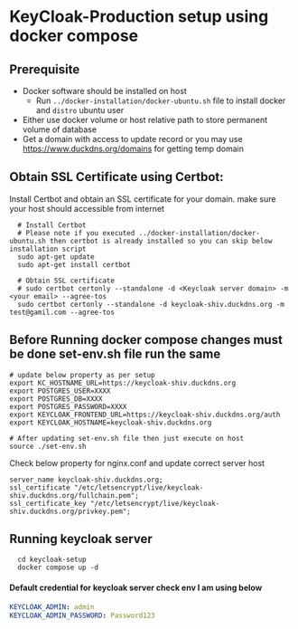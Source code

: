 # KeyCloak-Production setup using docker compose

## Prerequisite
* Docker software should be installed on host
  * Run `../docker-installation/docker-ubuntu.sh` file to install docker and `distro` ubuntu user
* Either use docker volume or host relative path to store permanent volume of database
* Get a domain with access to update record or you may use https://www.duckdns.org/domains for getting temp domain

## Obtain SSL Certificate using Certbot:
Install Certbot and obtain an SSL certificate for your domain. make sure your host should accessible from internet
```shell
  # Install Certbot 
  # Please note if you executed ../docker-installation/docker-ubuntu.sh then certbot is already installed so you can skip below installation script
  sudo apt-get update
  sudo apt-get install certbot

  # Obtain SSL certificate
  # sudo certbot certonly --standalone -d <Keycloak server domain> -m <your email> --agree-tos
  sudo certbot certonly --standalone -d keycloak-shiv.duckdns.org -m test@gamil.com --agree-tos

```

## Before Running docker compose changes must be done set-env.sh file run the same
```shell
# update below property as per setup
export KC_HOSTNAME_URL=https://keycloak-shiv.duckdns.org
export POSTGRES_USER=XXXX
export POSTGRES_DB=XXXX
export POSTGRES_PASSWORD=XXXX
export KEYCLOAK_FRONTEND_URL=https://keycloak-shiv.duckdns.org/auth
export KEYCLOAK_HOSTNAME=keycloak-shiv.duckdns.org

# After updating set-env.sh file then just execute on host
source ./set-env.sh
```
Check below property for nginx.conf and update correct server host 
```config
server_name keycloak-shiv.duckdns.org;
ssl_certificate "/etc/letsencrypt/live/keycloak-shiv.duckdns.org/fullchain.pem";
ssl_certificate_key "/etc/letsencrypt/live/keycloak-shiv.duckdns.org/privkey.pem";
```

## Running keycloak server
```shell
  cd keycloak-setup
  docker compose up -d
```
#### Default credential for keycloak server check env I am using below
```yaml
KEYCLOAK_ADMIN: admin
KEYCLOAK_ADMIN_PASSWORD: Password123
```
